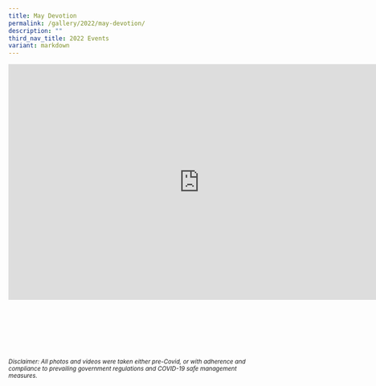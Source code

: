 ```yaml
---
title: May Devotion
permalink: /gallery/2022/may-devotion/
description: ""
third_nav_title: 2022 Events
variant: markdown
---
```

<iframe allowfullscreen="true" height="469" width="760" frameborder="0" src="https://docs.google.com/presentation/d/e/2PACX-1vQO9pPK2a7Ouc1NZsT-9VE-Wj6eOsfLoyw5me-qiVcSC6p4OMq_j6hOiAXNTRZT7H65llHfv1MZ_86R/embed?start=true&amp;loop=true&amp;delayms=3000"></iframe>



<br><br><br><br><br><br>
<sup>_Disclaimer: All photos and videos were taken either pre-Covid, or with adherence and compliance to prevailing government regulations and COVID-19 safe management measures._</sup>